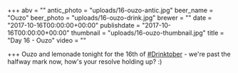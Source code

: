 +++
abv = ""
antic_photo = "uploads/16-ouzo-antic.jpg"
beer_name = "Ouzo"
beer_photo = "uploads/16-ouzo-drink.jpg"
brewer = ""
date = "2017-10-16T00:00:00+00:00"
publishdate = "2017-10-16T00:00:00+00:00"
thumbnail = "uploads/16-ouzo-thumbnail.jpg"
title = "Day 16 - Ouzo"
video = ""

+++
Ouzo and lemonade tonight for the 16th of [#Drinktober](https://www.facebook.com/hashtag/drinktober?epa=HASHTAG) - we're past the halfway mark now, how's your resolve holding up? :)